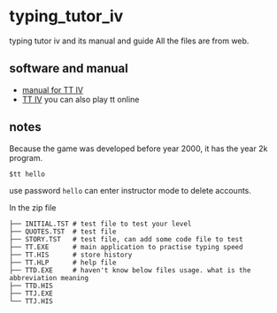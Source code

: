 # typing_tutor_iv
typing tutor iv and its manual and guide
All the files are from web.
## software and manual
* [manual for TT IV](https://mirrors.apple2.org.za/ftp.apple.asimov.net/documentation/applications/misc/sss_typingtutoriv_manual_ocr.pdf)
* [TT IV](https://archive.org/details/typing-tutor-iv-v-1.0-kriya-systems) you can also play tt online

## notes
Because the game was developed before year 2000, it has the year 2k program.

```
$tt hello
```
use password `hello` can enter instructor mode to delete accounts.

In the zip file

```
├── INITIAL.TST # test file to test your level
├── QUOTES.TST  # test file
├── STORY.TST   # test file, can add some code file to test
├── TT.EXE      # main application to practise typing speed
├── TT.HIS      # store history
├── TT.HLP      # help file
├── TTD.EXE     # haven't know below files usage. what is the abbreviation meaning 
├── TTD.HIS
├── TTJ.EXE
└── TTJ.HIS
```
